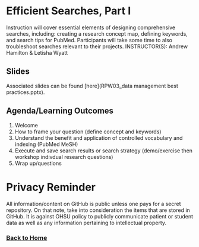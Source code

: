# Efficient Searches, Part I

Instruction will cover essential elements of designing comprehensive searches, including: creating a research concept map, defining keywords, and search tips for PubMed. Participants will take some time to also troubleshoot searches relevant to their projects. INSTRUCTOR(S): Andrew Hamilton & Letisha Wyatt 

## Slides 
Associated slides can be found [here](RPW03_data management best practices.pptx).

## Agenda/Learning Outcomes

1.	Welcome
2.	How to frame your question (define concept and keywords)
3.	Understand the benefit and application of controlled vocabulary and indexing (PubMed MeSH)
4.	Execute and save search results or search strategy (demo/exercise then workshop indivdual research questions)
5.	Wrap up/questions

# Privacy Reminder
All information/content on GitHub is public unless one pays for a secret repository. On that note, take into consideration the items that are stored in GitHub. It is against OHSU policy to publicly communicate patient or student data as well as any information pertaining to intellectual property.

### [Back to Home](../index)
